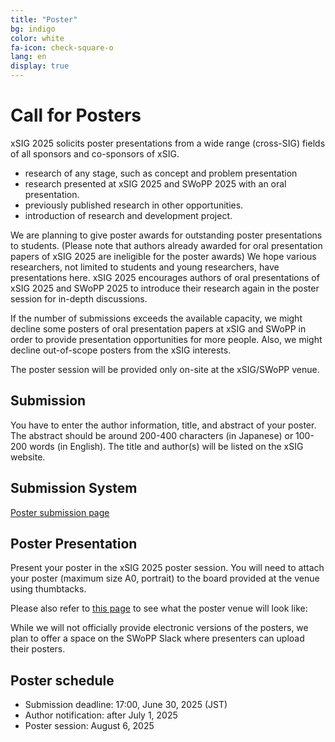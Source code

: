 ```yaml
---
title: "Poster"
bg: indigo
color: white
fa-icon: check-square-o
lang: en
display: true
---
```

<a name="poster"></a>

# Call for Posters

xSIG 2025 solicits poster presentations from a wide range (cross-SIG) fields of all sponsors and co-sponsors of xSIG.

- research of any stage, such as concept and problem presentation
- research presented at xSIG 2025 and SWoPP 2025 with an oral presentation.
- previously published research in other opportunities.
- introduction of research and development project.

We are planning to give poster awards for outstanding poster presentations to students.
(Please note that authors already awarded for oral presentation papers of xSIG 2025 are ineligible for the poster awards)
We hope various researchers, not limited to students and young researchers, have presentations here.
xSIG 2025 encourages authors of oral presentations of xSIG 2025 and SWoPP 2025 to introduce their research again in the poster session for in-depth discussions.

If the number of submissions exceeds the available capacity, we might decline some posters of oral presentation papers at xSIG and SWoPP in order to provide presentation opportunities for more people.
Also, we might decline out-of-scope posters from the xSIG interests.

The poster session will be provided only on-site at the xSIG/SWoPP venue.

Submission
--------------------

You have to enter the author information, title, and abstract of your poster. The abstract should be around 200-400 characters (in Japanese) or 100-200 words (in English). The title and author(s) will be listed on the xSIG website.

Submission System
--------------------

[Poster submission page](https://forms.gle/pojFwz2eFZt6c4Vo6)

Poster Presentation
--------------------

Present your poster in the xSIG 2025 poster session.
You will need to attach your poster (maximum size A0, portrait) to the board provided at the venue using thumbtacks.

Please also refer to [this page](https://r15296411.theta360.biz/t/9258586a-0f9b-11ec-98da-063b2b63adb9-1) to see what the poster venue will look like:

While we will not officially provide electronic versions of the posters, we plan to offer a space on the SWoPP Slack where presenters can upload their posters.

Poster schedule
--------------------

- Submission deadline: 17:00, June 30, 2025 (JST)
- Author notification: after July 1, 2025
- Poster session: August 6, 2025
